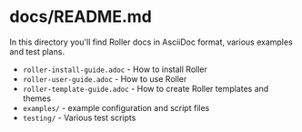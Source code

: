 # docs/README.md

In this directory you'll find Roller docs in AsciiDoc format, various examples and test plans.

* `roller-install-guide.adoc` - How to install Roller
* `roller-user-guide.adoc` - How to use Roller
* `roller-template-guide.adoc` - How to create Roller templates and themes
* `examples/` - example configuration and script files
* `testing/` - Various test scripts


